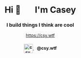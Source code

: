 <h1 align="center">Hi 👋&nbsp;&nbsp;&nbsp;&nbsp;&nbsp;&nbsp;&nbsp;I'm Casey</h1>
<h3 align="center">I build things I think are cool</h3>

<p align="center">
  <a href="https://csy.wtf">https://csy.wtf</a>
</p>

<h4 align="center">
  <a href="https://bsky.app/profile/csy.wtf" target="blank">
    <img align="center" src="https://upload.wikimedia.org/wikipedia/commons/thumb/7/7a/Bluesky_Logo.svg/1200px-Bluesky_Logo.svg.png" alt="csy.wtf" width="30" />
  </a>
  &nbsp;&nbsp;
  @csy.wtf
</h4>

